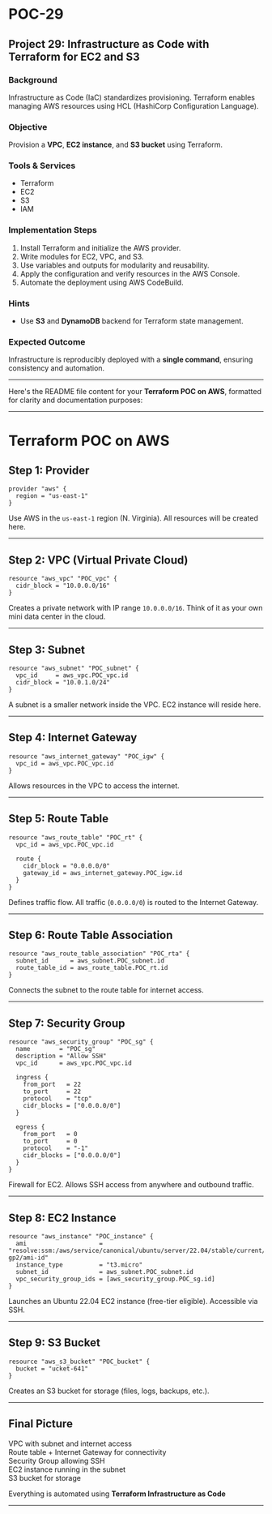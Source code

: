# POC-29

## Project 29: Infrastructure as Code with Terraform for EC2 and S3

###  Background
Infrastructure as Code (IaC) standardizes provisioning. Terraform enables managing AWS resources using HCL (HashiCorp Configuration Language).

###  Objective
Provision a **VPC**, **EC2 instance**, and **S3 bucket** using Terraform.

###  Tools & Services
- Terraform  
- EC2  
- S3  
- IAM  

###  Implementation Steps
1. Install Terraform and initialize the AWS provider.
2. Write modules for EC2, VPC, and S3.
3. Use variables and outputs for modularity and reusability.
4. Apply the configuration and verify resources in the AWS Console.
5. Automate the deployment using AWS CodeBuild.

###  Hints
- Use **S3** and **DynamoDB** backend for Terraform state management.

###  Expected Outcome
Infrastructure is reproducibly deployed with a **single command**, ensuring consistency and automation.

---
Here's the README file content for your **Terraform POC on AWS**, formatted for clarity and documentation purposes:

---

# Terraform POC on AWS 

## Step 1: Provider
```hcl
provider "aws" {
  region = "us-east-1"
}
```
Use AWS in the `us-east-1` region (N. Virginia). All resources will be created here.

---

## Step 2: VPC (Virtual Private Cloud)
```hcl
resource "aws_vpc" "POC_vpc" {
  cidr_block = "10.0.0.0/16"
}
```
Creates a private network with IP range `10.0.0.0/16`. Think of it as your own mini data center in the cloud.

---

## Step 3: Subnet
```hcl
resource "aws_subnet" "POC_subnet" {
  vpc_id     = aws_vpc.POC_vpc.id
  cidr_block = "10.0.1.0/24"
}
```
A subnet is a smaller network inside the VPC. EC2 instance will reside here.

---

## Step 4: Internet Gateway
```hcl
resource "aws_internet_gateway" "POC_igw" {
  vpc_id = aws_vpc.POC_vpc.id
}
```
Allows resources in the VPC to access the internet.

---

## Step 5: Route Table
```hcl
resource "aws_route_table" "POC_rt" {
  vpc_id = aws_vpc.POC_vpc.id

  route {
    cidr_block = "0.0.0.0/0"
    gateway_id = aws_internet_gateway.POC_igw.id
  }
}
```
Defines traffic flow. All traffic (`0.0.0.0/0`) is routed to the Internet Gateway.

---

## Step 6: Route Table Association
```hcl
resource "aws_route_table_association" "POC_rta" {
  subnet_id      = aws_subnet.POC_subnet.id
  route_table_id = aws_route_table.POC_rt.id
}
```
Connects the subnet to the route table for internet access.

---

## Step 7: Security Group
```hcl
resource "aws_security_group" "POC_sg" {
  name        = "POC_sg"
  description = "Allow SSH"
  vpc_id      = aws_vpc.POC_vpc.id

  ingress {
    from_port   = 22
    to_port     = 22
    protocol    = "tcp"
    cidr_blocks = ["0.0.0.0/0"]
  }

  egress {
    from_port   = 0
    to_port     = 0
    protocol    = "-1"
    cidr_blocks = ["0.0.0.0/0"]
  }
}
```
Firewall for EC2. Allows SSH access from anywhere and outbound traffic.

---

## Step 8: EC2 Instance
```hcl
resource "aws_instance" "POC_instance" {
  ami                    = "resolve:ssm:/aws/service/canonical/ubuntu/server/22.04/stable/current/amd64/hvm/ebs-gp2/ami-id"
  instance_type          = "t3.micro"
  subnet_id              = aws_subnet.POC_subnet.id
  vpc_security_group_ids = [aws_security_group.POC_sg.id]
}
```
Launches an Ubuntu 22.04 EC2 instance (free-tier eligible). Accessible via SSH.

---

## Step 9: S3 Bucket
```hcl
resource "aws_s3_bucket" "POC_bucket" {
  bucket = "ucket-641"
}
```
Creates an S3 bucket for storage (files, logs, backups, etc.).

---

## Final Picture
 VPC with subnet and internet access  
 Route table + Internet Gateway for connectivity  
 Security Group allowing SSH  
 EC2 instance running in the subnet  
 S3 bucket for storage  

Everything is automated using **Terraform Infrastructure as Code** 

---


